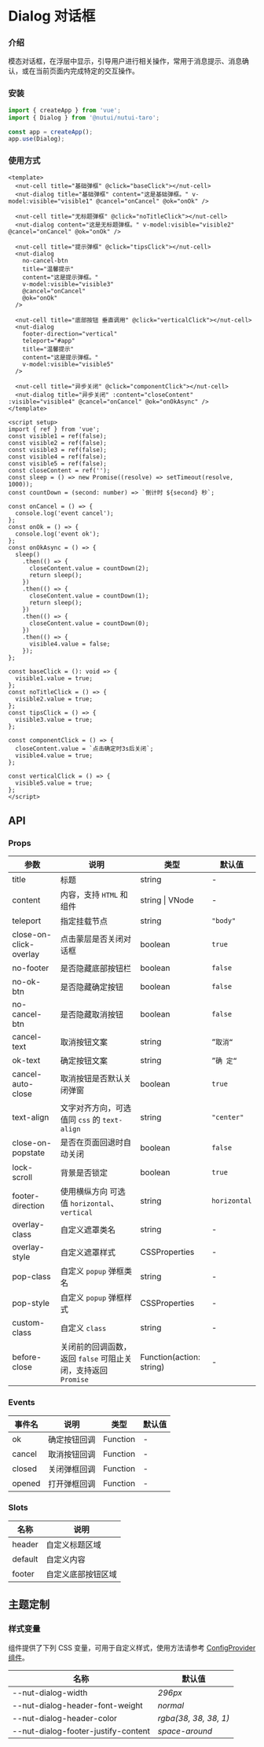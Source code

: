 # Dialog 对话框

### 介绍

模态对话框，在浮层中显示，引导用户进行相关操作，常用于消息提示、消息确认，或在当前页面内完成特定的交互操作。

### 安装

```js
import { createApp } from 'vue';
import { Dialog } from '@nutui/nutui-taro';

const app = createApp();
app.use(Dialog);
```

### 使用方式

```vue
<template>
  <nut-cell title="基础弹框" @click="baseClick"></nut-cell>
  <nut-dialog title="基础弹框" content="这是基础弹框。" v-model:visible="visible1" @cancel="onCancel" @ok="onOk" />

  <nut-cell title="无标题弹框" @click="noTitleClick"></nut-cell>
  <nut-dialog content="这是无标题弹框。" v-model:visible="visible2" @cancel="onCancel" @ok="onOk" />

  <nut-cell title="提示弹框" @click="tipsClick"></nut-cell>
  <nut-dialog
    no-cancel-btn
    title="温馨提示"
    content="这是提示弹框。"
    v-model:visible="visible3"
    @cancel="onCancel"
    @ok="onOk"
  />

  <nut-cell title="底部按钮 垂直调用" @click="verticalClick"></nut-cell>
  <nut-dialog
    footer-direction="vertical"
    teleport="#app"
    title="温馨提示"
    content="这是提示弹框。"
    v-model:visible="visible5"
  />

  <nut-cell title="异步关闭" @click="componentClick"></nut-cell>
  <nut-dialog title="异步关闭" :content="closeContent" :visible="visible4" @cancel="onCancel" @ok="onOkAsync" />
</template>

<script setup>
import { ref } from 'vue';
const visible1 = ref(false);
const visible2 = ref(false);
const visible3 = ref(false);
const visible4 = ref(false);
const visible5 = ref(false);
const closeContent = ref('');
const sleep = () => new Promise((resolve) => setTimeout(resolve, 1000));
const countDown = (second: number) => `倒计时 ${second} 秒`;

const onCancel = () => {
  console.log('event cancel');
};
const onOk = () => {
  console.log('event ok');
};
const onOkAsync = () => {
  sleep()
    .then(() => {
      closeContent.value = countDown(2);
      return sleep();
    })
    .then(() => {
      closeContent.value = countDown(1);
      return sleep();
    })
    .then(() => {
      closeContent.value = countDown(0);
    })
    .then(() => {
      visible4.value = false;
    });
};

const baseClick = (): void => {
  visible1.value = true;
};
const noTitleClick = () => {
  visible2.value = true;
};
const tipsClick = () => {
  visible3.value = true;
};

const componentClick = () => {
  closeContent.value = `点击确定时3s后关闭`;
  visible4.value = true;
};

const verticalClick = () => {
  visible5.value = true;
};
</script>
```

## API

### Props

| 参数                   | 说明                                                          | 类型                     | 默认值       |
| ---------------------- | ------------------------------------------------------------- | ------------------------ | ------------ |
| title                  | 标题                                                          | string                   | -            |
| content                | 内容，支持 `HTML` 和组件                                      | string \| VNode          | -            |
| teleport               | 指定挂载节点                                                  | string                   | `"body"`     |
| close-on-click-overlay | 点击蒙层是否关闭对话框                                        | boolean                  | `true`       |
| no-footer              | 是否隐藏底部按钮栏                                            | boolean                  | `false`      |
| no-ok-btn              | 是否隐藏确定按钮                                              | boolean                  | `false`      |
| no-cancel-btn          | 是否隐藏取消按钮                                              | boolean                  | `false`      |
| cancel-text            | 取消按钮文案                                                  | string                   | `”取消“`     |
| ok-text                | 确定按钮文案                                                  | string                   | `”确 定“`    |
| cancel-auto-close      | 取消按钮是否默认关闭弹窗                                      | boolean                  | `true`       |
| text-align             | 文字对齐方向，可选值同 `css` 的 `text-align `                 | string                   | `"center"`   |
| close-on-popstate      | 是否在页面回退时自动关闭                                      | boolean                  | `false`      |
| lock-scroll            | 背景是否锁定                                                  | boolean                  | `true`       |
| footer-direction       | 使用横纵方向 可选值 `horizontal`、`vertical`                  | string                   | `horizontal` |
| overlay-class          | 自定义遮罩类名                                                | string                   | -            |
| overlay-style          | 自定义遮罩样式                                                | CSSProperties            | -            |
| pop-class              | 自定义 `popup` 弹框类名                                       | string                   | -            |
| pop-style              | 自定义 `popup` 弹框样式                                       | CSSProperties            | -            |
| custom-class           | 自定义 `class`                                                | string                   | -            |
| before-close           | 关闭前的回调函数，返回 `false` 可阻止关闭，支持返回 `Promise` | Function(action: string) | -            |

### Events

| 事件名 | 说明         | 类型     | 默认值 |
| ------ | ------------ | -------- | ------ |
| ok     | 确定按钮回调 | Function | -      |
| cancel | 取消按钮回调 | Function | -      |
| closed | 关闭弹框回调 | Function | -      |
| opened | 打开弹框回调 | Function | -      |

### Slots

| 名称    | 说明               |
| ------- | ------------------ |
| header  | 自定义标题区域     |
| default | 自定义内容         |
| footer  | 自定义底部按钮区域 |

## 主题定制

### 样式变量

组件提供了下列 CSS 变量，可用于自定义样式，使用方法请参考 [ConfigProvider 组件](#/zh-CN/component/configprovider)。

| 名称                                | 默认值                |
| ----------------------------------- | --------------------- |
| --nut-dialog-width                  | _296px_               |
| --nut-dialog-header-font-weight     | _normal_              |
| --nut-dialog-header-color           | _rgba(38, 38, 38, 1)_ |
| --nut-dialog-footer-justify-content | _space-around_        |
